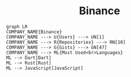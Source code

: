 <h1 align="center">Binance</h1>

```mermaid
graph LR
COMPANY_NAME{Binance}
COMPANY_NAME ---> U{Users} ---> UN[1]
COMPANY_NAME ---> R{Repositories} ---> RN[10]
COMPANY_NAME ---> G{Gists} ---> GN[47]
COMPANY_NAME ---> ML{Most Used<br>Languages}
ML --> Dart[Dart]
ML --> Rust[Rust]
ML --> JavaScript[JavaScript]
```

